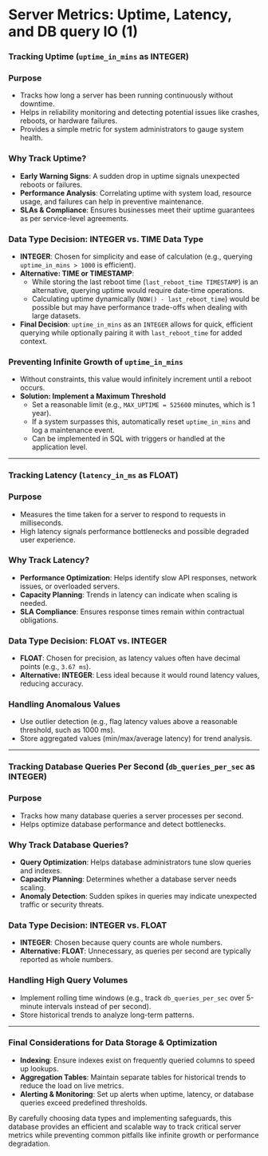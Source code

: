 # Server Metrics: Uptime, Latency, and DB query IO (1)

### **Tracking Uptime (`uptime_in_mins` as INTEGER)**

### **Purpose**

- Tracks how long a server has been running continuously without downtime.
- Helps in reliability monitoring and detecting potential issues like crashes, reboots, or hardware failures.
- Provides a simple metric for system administrators to gauge system health.

### **Why Track Uptime?**

- **Early Warning Signs**: A sudden drop in uptime signals unexpected reboots or failures.
- **Performance Analysis**: Correlating uptime with system load, resource usage, and failures can help in preventive maintenance.
- **SLAs & Compliance**: Ensures businesses meet their uptime guarantees as per service-level agreements.

### **Data Type Decision: INTEGER vs. TIME Data Type**

- **INTEGER**: Chosen for simplicity and ease of calculation (e.g., querying `uptime_in_mins > 1000` is efficient).
- **Alternative: TIME or TIMESTAMP**:
    - While storing the last reboot time (`last_reboot_time TIMESTAMP`) is an alternative, querying uptime would require date-time operations.
    - Calculating uptime dynamically (`NOW() - last_reboot_time`) would be possible but may have performance trade-offs when dealing with large datasets.
- **Final Decision**: `uptime_in_mins` as an `INTEGER` allows for quick, efficient querying while optionally pairing it with `last_reboot_time` for added context.

### **Preventing Infinite Growth of `uptime_in_mins`**

- Without constraints, this value would infinitely increment until a reboot occurs.
- **Solution: Implement a Maximum Threshold**
    - Set a reasonable limit (e.g., `MAX_UPTIME = 525600` minutes, which is 1 year).
    - If a system surpasses this, automatically reset `uptime_in_mins` and log a maintenance event.
    - Can be implemented in SQL with triggers or handled at the application level.

---

### **Tracking Latency (`latency_in_ms` as FLOAT)**

### **Purpose**

- Measures the time taken for a server to respond to requests in milliseconds.
- High latency signals performance bottlenecks and possible degraded user experience.

### **Why Track Latency?**

- **Performance Optimization**: Helps identify slow API responses, network issues, or overloaded servers.
- **Capacity Planning**: Trends in latency can indicate when scaling is needed.
- **SLA Compliance**: Ensures response times remain within contractual obligations.

### **Data Type Decision: FLOAT vs. INTEGER**

- **FLOAT**: Chosen for precision, as latency values often have decimal points (e.g., `3.67 ms`).
- **Alternative: INTEGER**: Less ideal because it would round latency values, reducing accuracy.

### **Handling Anomalous Values**

- Use outlier detection (e.g., flag latency values above a reasonable threshold, such as 1000 ms).
- Store aggregated values (min/max/average latency) for trend analysis.

---

### **Tracking Database Queries Per Second (`db_queries_per_sec` as INTEGER)**

### **Purpose**

- Tracks how many database queries a server processes per second.
- Helps optimize database performance and detect bottlenecks.

### **Why Track Database Queries?**

- **Query Optimization**: Helps database administrators tune slow queries and indexes.
- **Capacity Planning**: Determines whether a database server needs scaling.
- **Anomaly Detection**: Sudden spikes in queries may indicate unexpected traffic or security threats.

### **Data Type Decision: INTEGER vs. FLOAT**

- **INTEGER**: Chosen because query counts are whole numbers.
- **Alternative: FLOAT**: Unnecessary, as queries per second are typically reported as whole numbers.

### **Handling High Query Volumes**

- Implement rolling time windows (e.g., track `db_queries_per_sec` over 5-minute intervals instead of per second).
- Store historical trends to analyze long-term patterns.

---

### **Final Considerations for Data Storage & Optimization**

- **Indexing**: Ensure indexes exist on frequently queried columns to speed up lookups.
- **Aggregation Tables**: Maintain separate tables for historical trends to reduce the load on live metrics.
- **Alerting & Monitoring**: Set up alerts when uptime, latency, or database queries exceed predefined thresholds.

By carefully choosing data types and implementing safeguards, this database provides an efficient and scalable way to track critical server metrics while preventing common pitfalls like infinite growth or performance degradation.